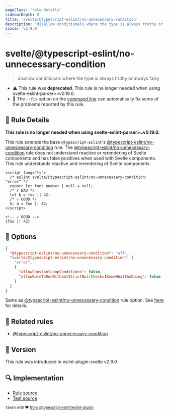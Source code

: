 ```yaml
---
pageClass: 'rule-details'
sidebarDepth: 0
title: 'svelte/@typescript-eslint/no-unnecessary-condition'
description: 'disallow conditionals where the type is always truthy or always falsy'
since: 'v2.9.0'
---
```


# svelte/@typescript-eslint/no-unnecessary-condition

> disallow conditionals where the type is always truthy or always falsy

- :warning: This rule was **deprecated**. This rule is no longer needed when using svelte-eslint-parser>=v0.19.0.
- :wrench: The `--fix` option on the [command line](https://eslint.org/docs/user-guide/command-line-interface#fixing-problems) can automatically fix some of the problems reported by this rule.

## :book: Rule Details

**This rule is no longer needed when using svelte-eslint-parser>=v0.19.0.**

This rule extends the base `@typescript-eslint`'s [@typescript-eslint/no-unnecessary-condition] rule.
The [@typescript-eslint/no-unnecessary-condition] rule does not understand reactive or rerendering of Svelte components and has false positives when used with Svelte components. This rule understands reactive and rerendering of Svelte components.

<!--eslint-skip-->

```svelte
<script lang="ts">
  /* eslint svelte/@typescript-eslint/no-unnecessary-condition: "error" */
  export let foo: number | null = null;
  /* ✗ BAD */
  let b = foo || 42;
  /* ✓ GOOD */
  $: a = foo || 42;
</script>

<!-- ✓ GOOD -->
{foo || 42}
```

## :wrench: Options

```json
{
  "@typescript-eslint/no-unnecessary-condition": "off",
  "svelte/@typescript-eslint/no-unnecessary-condition": [
    "error",
    {
      "allowConstantLoopConditions": false,
      "allowRuleToRunWithoutStrictNullChecksIKnowWhatIAmDoing": false
    }
  ]
}
```

Same as [@typescript-eslint/no-unnecessary-condition] rule option. See [here](https://typescript-eslint.io/rules/no-unnecessary-condition/#options) for details.

## :couple: Related rules

- [@typescript-eslint/no-unnecessary-condition]

[@typescript-eslint/no-unnecessary-condition]: https://typescript-eslint.io/rules/no-unnecessary-condition/

## :rocket: Version

This rule was introduced in eslint-plugin-svelte v2.9.0

## :mag: Implementation

- [Rule source](https://github.com/sveltejs/eslint-plugin-svelte/blob/main/packages/eslint-plugin-svelte/src/rules/@typescript-eslint/no-unnecessary-condition.ts)
- [Test source](https://github.com/sveltejs/eslint-plugin-svelte/blob/main/packages/eslint-plugin-svelte/tests/src/rules/@typescript-eslint/no-unnecessary-condition.ts)

<sup>Taken with ❤️ [from @typescript-eslint/eslint-plugin](https://typescript-eslint.io/rules/no-unnecessary-condition/)</sup>
